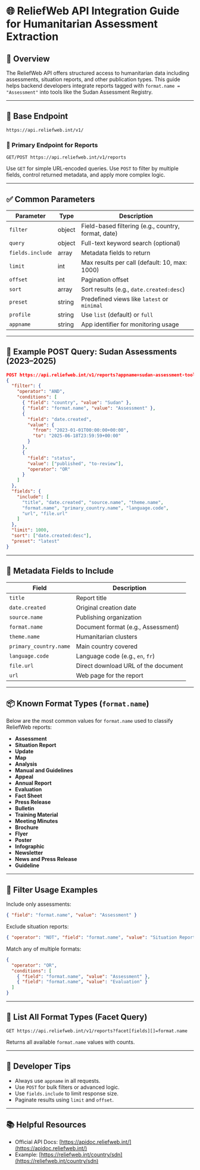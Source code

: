 # 🌐 ReliefWeb API Integration Guide for Humanitarian Assessment Extraction

## 📍 Overview
The ReliefWeb API offers structured access to humanitarian data including assessments, situation reports, and other publication types. This guide helps backend developers integrate reports tagged with `format.name = "Assessment"` into tools like the Sudan Assessment Registry.

---

## 🔗 Base Endpoint
```
https://api.reliefweb.int/v1/
```

### 📘 Primary Endpoint for Reports
```
GET/POST https://api.reliefweb.int/v1/reports
```
Use `GET` for simple URL-encoded queries. Use `POST` to filter by multiple fields, control returned metadata, and apply more complex logic.

---

## ✅ Common Parameters

| Parameter           | Type     | Description                                           |
|--------------------|----------|-------------------------------------------------------|
| `filter`           | object   | Field-based filtering (e.g., country, format, date)  |
| `query`            | object   | Full-text keyword search (optional)                  |
| `fields.include`   | array    | Metadata fields to return                            |
| `limit`            | int      | Max results per call (default: 10, max: 1000)        |
| `offset`           | int      | Pagination offset                                    |
| `sort`             | array    | Sort results (e.g., `date.created:desc`)             |
| `preset`           | string   | Predefined views like `latest` or `minimal`          |
| `profile`          | string   | Use `list` (default) or `full`                       |
| `appname`          | string   | App identifier for monitoring usage                  |

---

## 🧪 Example POST Query: Sudan Assessments (2023–2025)

```json
POST https://api.reliefweb.int/v1/reports?appname=sudan-assessment-tool
{
  "filter": {
    "operator": "AND",
    "conditions": [
      { "field": "country", "value": "Sudan" },
      { "field": "format.name", "value": "Assessment" },
      {
        "field": "date.created",
        "value": {
          "from": "2023-01-01T00:00:00+00:00",
          "to": "2025-06-18T23:59:59+00:00"
        }
      },
      {
        "field": "status",
        "value": ["published", "to-review"],
        "operator": "OR"
      }
    ]
  },
  "fields": {
    "include": [
      "title", "date.created", "source.name", "theme.name",
      "format.name", "primary_country.name", "language.code",
      "url", "file.url"
    ]
  },
  "limit": 1000,
  "sort": ["date.created:desc"],
  "preset": "latest"
}
```

---

## 🧱 Metadata Fields to Include

| Field               | Description                             |
|--------------------|-----------------------------------------|
| `title`            | Report title                            |
| `date.created`     | Original creation date                  |
| `source.name`      | Publishing organization                 |
| `format.name`      | Document format (e.g., Assessment)      |
| `theme.name`       | Humanitarian clusters                   |
| `primary_country.name` | Main country covered                |
| `language.code`    | Language code (e.g., `en`, `fr`)        |
| `file.url`         | Direct download URL of the document     |
| `url`              | Web page for the report                 |

---

## 📦 Known Format Types (`format.name`)

Below are the most common values for `format.name` used to classify ReliefWeb reports:

- **Assessment**
- **Situation Report**
- **Update**
- **Map**
- **Analysis**
- **Manual and Guidelines**
- **Appeal**
- **Annual Report**
- **Evaluation**
- **Fact Sheet**
- **Press Release**
- **Bulletin**
- **Training Material**
- **Meeting Minutes**
- **Brochure**
- **Flyer**
- **Poster**
- **Infographic**
- **Newsletter**
- **News and Press Release**
- **Guideline**

---

## 🎯 Filter Usage Examples

Include only assessments:
```json
{ "field": "format.name", "value": "Assessment" }
```

Exclude situation reports:
```json
{ "operator": "NOT", "field": "format.name", "value": "Situation Report" }
```

Match any of multiple formats:
```json
{
  "operator": "OR",
  "conditions": [
    { "field": "format.name", "value": "Assessment" },
    { "field": "format.name", "value": "Evaluation" }
  ]
}
```

---

## 📌 List All Format Types (Facet Query)
```http
GET https://api.reliefweb.int/v1/reports?facet[fields][]=format.name
```
Returns all available `format.name` values with counts.

---

## 🧠 Developer Tips

- Always use `appname` in all requests.
- Use `POST` for bulk filters or advanced logic.
- Use `fields.include` to limit response size.
- Paginate results using `limit` and `offset`.

---

## 📚 Helpful Resources

- Official API Docs: [https://apidoc.reliefweb.int/](https://apidoc.reliefweb.int/)
- Example: [https://reliefweb.int/country/sdn](https://reliefweb.int/country/sdn)
